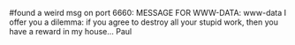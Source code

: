 #found a weird msg on port 6660:
	MESSAGE FOR WWW-DATA:
	www-data I offer you a dilemma: if you agree to destroy all your stupid work, then you have a reward in my house...
	Paul

#